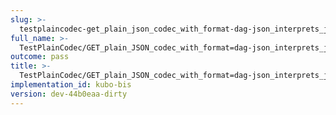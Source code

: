 ```yaml
---
slug: >-
  testplaincodec-get_plain_json_codec_with_format-dag-json_interprets_json_as_dag-*_variant_and_produces_expected_content-type_and_body-header_content-disposition
full_name: >-
  TestPlainCodec/GET_plain_JSON_codec_with_format=dag-json_interprets_json_as_dag-*_variant_and_produces_expected_Content-Type_and_body/Header_Content-Disposition
outcome: pass
title: >-
  TestPlainCodec/GET_plain_JSON_codec_with_format=dag-json_interprets_json_as_dag-*_variant_and_produces_expected_Content-Type_and_body/Header_Content-Disposition
implementation_id: kubo-bis
version: dev-44b0eaa-dirty
---
```


